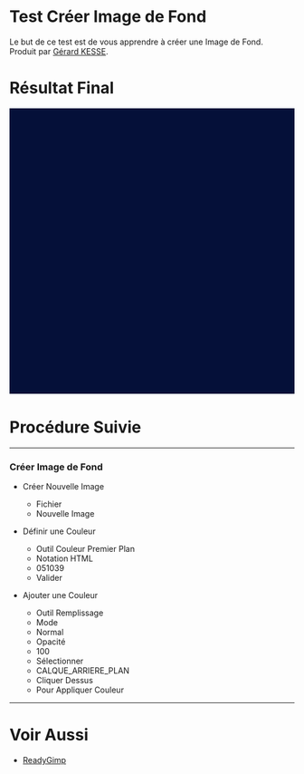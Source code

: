 # Test Créer Image de Fond 

Le but de ce test est de vous apprendre à créer une Image de Fond.  
Produit par 
[Gérard KESSE](https://github.com/gkesse/ "https://github.com/gkesse").

# Résultat Final

![Image_Fond.png](https://raw.githubusercontent.com/gkesse/ReadyGimp/master/Forme_Geometrique/Image_Fond.png)

# Procédure Suivie
---
### Créer Image de Fond

* Créer Nouvelle Image
    * Fichier
    * Nouvelle Image

* Définir une Couleur
    * Outil Couleur Premier Plan
    * Notation HTML
    * 051039
    * Valider

* Ajouter une Couleur
    * Outil Remplissage
    * Mode
    * Normal
    * Opacité
    * 100
    * Sélectionner
    * CALQUE_ARRIERE_PLAN
    * Cliquer Dessus
    * Pour Appliquer Couleur
---
# Voir Aussi

* [ReadyGimp](https://github.com/gkesse/ReadyGimp/ "ReadyGimp")
